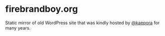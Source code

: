 # firebrandboy.org

Static mirror of old WordPress site that was kindly hosted by
[@kaepora](https://github.com/kaepora) for many years.
